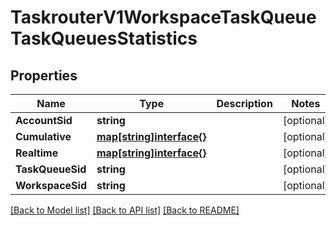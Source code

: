 # TaskrouterV1WorkspaceTaskQueueTaskQueuesStatistics

## Properties

Name | Type | Description | Notes
------------ | ------------- | ------------- | -------------
**AccountSid** | **string** |  | [optional] 
**Cumulative** | [**map[string]interface{}**](.md) |  | [optional] 
**Realtime** | [**map[string]interface{}**](.md) |  | [optional] 
**TaskQueueSid** | **string** |  | [optional] 
**WorkspaceSid** | **string** |  | [optional] 

[[Back to Model list]](../README.md#documentation-for-models) [[Back to API list]](../README.md#documentation-for-api-endpoints) [[Back to README]](../README.md)


